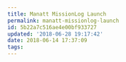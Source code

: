 ```yaml
---
title: Manatt MissionLog Launch
permalink: manatt-missionlog-launch
id: 5b22a7c516ae4e00bf933727
updated: '2018-06-28 19:17:42'
date: 2018-06-14 17:37:09
tags:
---
```

